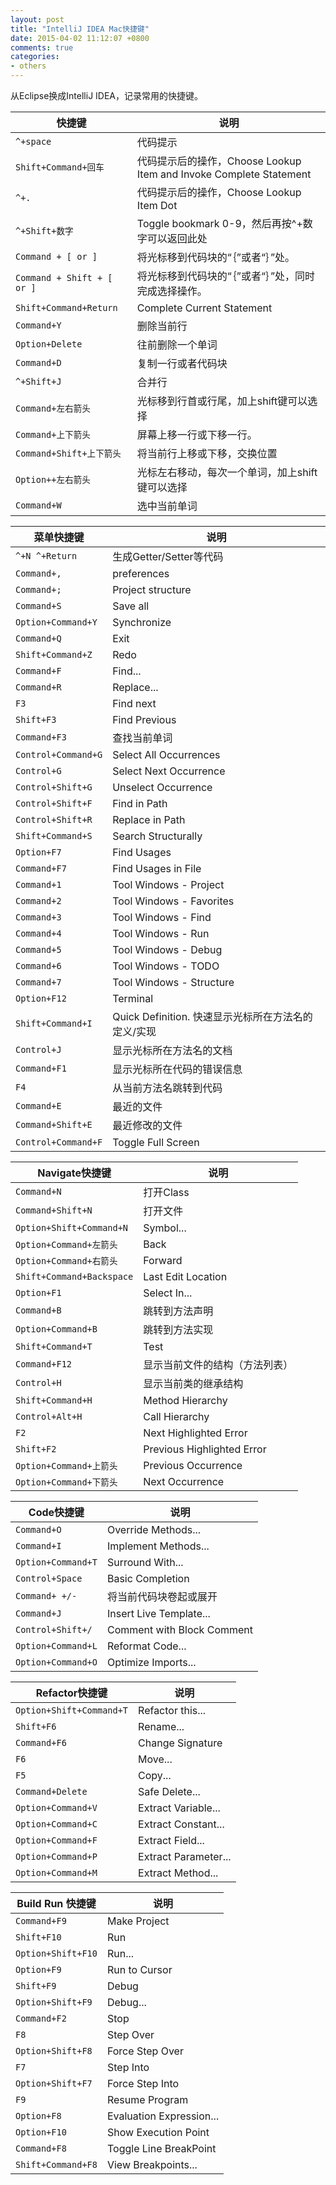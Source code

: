 ```yaml
---
layout: post
title: "IntelliJ IDEA Mac快捷键"
date: 2015-04-02 11:12:07 +0800
comments: true
categories: 
- others
---
```


从Eclipse换成IntelliJ IDEA，记录常用的快捷键。

<!--more-->

快捷键 | 说明
---|---
`^+space` | 代码提示
`Shift+Command+回车` | 代码提示后的操作，Choose Lookup Item and Invoke Complete Statement
`^+.` | 代码提示后的操作，Choose Lookup Item Dot
`^+Shift+数字` | Toggle bookmark 0-9，然后再按^+数字可以返回此处
`Command + [ or ]` | 将光标移到代码块的“｛”或者“｝”处。
`Command + Shift + [ or ]` | 将光标移到代码块的“｛”或者“｝”处，同时完成选择操作。
`Shift+Command+Return` | Complete Current Statement
`Command+Y` | 删除当前行
`Option+Delete` | 往前删除一个单词
`Command+D` | 复制一行或者代码块
`^+Shift+J` | 合并行
`Command+左右箭头` | 光标移到行首或行尾，加上shift键可以选择
`Command+上下箭头` | 屏幕上移一行或下移一行。
`Command+Shift+上下箭头` | 将当前行上移或下移，交换位置
`Option++左右箭头` | 光标左右移动，每次一个单词，加上shift键可以选择
`Command+W` | 选中当前单词

菜单快捷键 | 说明
---|---
`^+N ^+Return` | 生成Getter/Setter等代码
`Command+,` | preferences
`Command+;` | Project structure
`Command+S` | Save all
`Option+Command+Y` | Synchronize
`Command+Q` | Exit
`Shift+Command+Z` | Redo
`Command+F` | Find...
`Command+R` | Replace...
`F3` | Find next
`Shift+F3` | Find Previous
`Command+F3` | 查找当前单词
`Control+Command+G` | Select All Occurrences
`Control+G` | Select Next Occurrence
`Control+Shift+G` | Unselect Occurrence
`Control+Shift+F` | Find in Path
`Control+Shift+R` | Replace in Path
`Shift+Command+S` | Search Structurally
`Option+F7` | Find Usages
`Command+F7` | Find Usages in File
`Command+1` | Tool Windows - Project
`Command+2` | Tool Windows - Favorites
`Command+3` | Tool Windows - Find
`Command+4` | Tool Windows - Run
`Command+5` | Tool Windows - Debug
`Command+6` | Tool Windows - TODO
`Command+7` | Tool Windows - Structure
`Option+F12` | Terminal
`Shift+Command+I` | Quick Definition. 快速显示光标所在方法名的定义/实现
`Control+J` | 显示光标所在方法名的文档
`Command+F1` | 显示光标所在代码的错误信息
`F4` | 从当前方法名跳转到代码
`Command+E` | 最近的文件
`Command+Shift+E` | 最近修改的文件
`Control+Command+F` | Toggle Full Screen

Navigate快捷键 | 说明
---|---
`Command+N` | 打开Class
`Command+Shift+N` | 打开文件
`Option+Shift+Command+N` | Symbol...
`Option+Command+左箭头` | Back
`Option+Command+右箭头` | Forward
`Shift+Command+Backspace` | Last Edit Location
`Option+F1` | Select In...
`Command+B` | 跳转到方法声明
`Option+Command+B` | 跳转到方法实现
`Shift+Command+T` | Test
`Command+F12` | 显示当前文件的结构（方法列表）
`Control+H` | 显示当前类的继承结构
`Shift+Command+H` | Method Hierarchy
`Control+Alt+H` | Call Hierarchy
`F2` | Next Highlighted Error
`Shift+F2` | Previous Highlighted Error
`Option+Command+上箭头` | Previous Occurrence
`Option+Command+下箭头` | Next Occurrence

Code快捷键 | 说明
---|---
`Command+O` | Override Methods...
`Command+I` | Implement Methods...
`Option+Command+T` | Surround With...
`Control+Space` | Basic Completion
`Command+ +/-` | 将当前代码块卷起或展开
`Command+J` | Insert Live Template...
`Control+Shift+/` | Comment with Block Comment
`Option+Command+L` | Reformat Code...
`Option+Command+O` | Optimize Imports...

Refactor快捷键 | 说明
---|---
`Option+Shift+Command+T` | Refactor this...
`Shift+F6` | Rename...
`Command+F6` | Change Signature
`F6` | Move...
`F5` | Copy...
`Command+Delete` | Safe Delete...
`Option+Command+V` | Extract Variable...
`Option+Command+C` | Extract Constant...
`Option+Command+F` | Extract Field...
`Option+Command+P` | Extract Parameter...
`Option+Command+M` | Extract Method...

Build Run 快捷键 | 说明
---|---
`Command+F9` | Make Project
`Shift+F10` | Run
`Option+Shift+F10` | Run...
`Option+F9` | Run to Cursor
`Shift+F9` | Debug
`Option+Shift+F9` | Debug...
`Command+F2` | Stop
`F8` | Step Over
`Option+Shift+F8` | Force Step Over
`F7` | Step Into
`Option+Shift+F7` | Force Step Into
`F9` | Resume Program
`Option+F8` | Evaluation Expression...
`Option+F10` | Show Execution Point
`Command+F8` | Toggle Line BreakPoint
`Shift+Command+F8` | View Breakpoints...




















